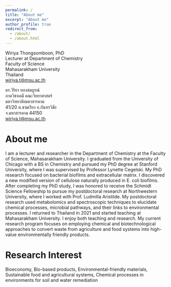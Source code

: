 ```yaml
---
permalink: /
title: "About me"
excerpt: "About me"
author_profile: true
redirect_from: 
  - /about/
  - /about.html
---
```


Wiriya Thongsomboon, PhD\
Lecturer at Department of Chemistry\
Faculty of Science\
Mahasarakham University\
Thailand\
wiriya.t@msu.ac.th

ดร.วิริยา ทองสมบูรณ์\
ภาควิชาเคมี คณะวิทยาศาสตร์\
มหาวิทยาลัยมหาสารคาม\
41/20 ต.ขามเรียง อ.กันทรวิชัย \
จ.มหาสารคาม 44150\
wiriya.t@msu.ac.th 

About me
======
I am a lecturer and researcher in the Department of Chemistry at the Faculty of Science, Mahasarakham University. I graduated from the University of Chicago with a BS in Chemistry and pursued my PhD degree at Stanford University, where I was supervised by Professor Lynette Cegelski. My PhD research focused on bacterial biofilms and extracellular matrix. I discovered a new modified version of cellulose naturally produced in E. coli biofilms. After completing my PhD study, I was honored to receive the Schmidt Science Fellowship to pursue my postdoctoral research at Northwestern University, where I worked with Prof. Ludmilla Aristilde. My postdoctoral research used metabolomics and spectroscopic techniques to elucidate chemical processes, microbial pathways, and their links to environmental processes. I returned to Thailand in 2021 and started teaching at Mahasarakham University. I enjoy both teaching and research. My current research program focuses on employing chemical and biotechnological approaches to convert waste from agriculture and food systems into high-value environmentally friendly products.



Research Interest
======
Bioeconomy, Bio-based products, Environmental-friendly materials, Sustainable food and agricultural systems, Chemical processes in environments for soil and water remediation


